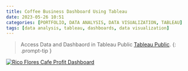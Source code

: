 ```yaml
---
title: Coffee Business Dashboard Using Tableau
date: 2023-05-26 10:51
categories: [PORTFOLIO, DATA ANALYSIS, DATA VISUALIZATION, TABLEAU]
tags: [data analysis, tableau, dashboards, data visualization]   
---
```


> Access Data and Dashbaord in Tableau Public [Tableau Public](https://public.tableau.com/app/profile/roma.rico.flores/viz/RicoFloresCafeProfitDashboard/ProfitDashboard).
{: .prompt-tip }

<div class='tableauPlaceholder' id='viz1692022973949' style='position: relative'><noscript><a href='#'><img alt='Rico Flores Cafe Profit Dashboard ' src='https:&#47;&#47;public.tableau.com&#47;static&#47;images&#47;Ri&#47;RicoFloresCafeProfitDashboard&#47;ProfitDashboard&#47;1_rss.png' style='border: none' /></a></noscript><object class='tableauViz'  style='display:none;'><param name='host_url' value='https%3A%2F%2Fpublic.tableau.com%2F' /> <param name='embed_code_version' value='3' /> <param name='site_root' value='' /><param name='name' value='RicoFloresCafeProfitDashboard&#47;ProfitDashboard' /><param name='tabs' value='no' /><param name='toolbar' value='yes' /><param name='static_image' value='https:&#47;&#47;public.tableau.com&#47;static&#47;images&#47;Ri&#47;RicoFloresCafeProfitDashboard&#47;ProfitDashboard&#47;1.png' /> <param name='animate_transition' value='yes' /><param name='display_static_image' value='yes' /><param name='display_spinner' value='yes' /><param name='display_overlay' value='yes' /><param name='display_count' value='yes' /><param name='language' value='en-US' /></object></div>                <script type='text/javascript'>                    var divElement = document.getElementById('viz1692022973949');                    var vizElement = divElement.getElementsByTagName('object')[0];                    if ( divElement.offsetWidth > 800 ) { vizElement.style.width='100%';vizElement.style.height='100%';} else if ( divElement.offsetWidth > 500 ) { vizElement.style.width='100%';vizElement.style.height='100%';} else { vizElement.style.width='100%';vizElement.style.height='1477px';}                     var scriptElement = document.createElement('script');                    scriptElement.src = 'https://public.tableau.com/javascripts/api/viz_v1.js';                    vizElement.parentNode.insertBefore(scriptElement, vizElement);                </script>